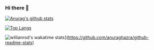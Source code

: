 ### Hi there 👋

<!--
**TsubasaKawajiri/TsubasaKawajiri** is a ✨ _special_ ✨ repository because its `README.md` (this file) appears on your GitHub profile.

Here are some ideas to get you started:

- 🔭 I’m currently working on ...
- 🌱 I’m currently learning ...
- 👯 I’m looking to collaborate on ...
- 🤔 I’m looking for help with ...
- 💬 Ask me about ...
- 📫 How to reach me: ...
- 😄 Pronouns: ...
- ⚡ Fun fact: ...
-->

[![Anurag's github stats](https://github-readme-stats.vercel.app/api?username=TsubasaKawajiri&count_private=true)](https://github.com/anuraghazra/github-readme-stats)

[![Top Langs](https://github-readme-stats.vercel.app/api/top-langs/?username=TsubasaKawajiri)](https://github.com/anuraghazra/github-readme-stats)

![willianrod's wakatime stats](https://github-readme-stats.vercel.app/api/wakatime?username=TsubasaKawajiri)](https://github.com/anuraghazra/github-readme-stats)
